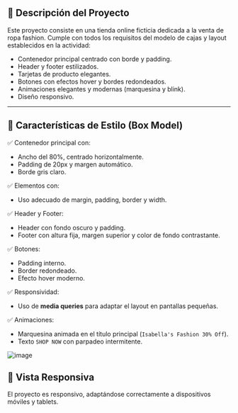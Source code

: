 
## 📄 Descripción del Proyecto

Este proyecto consiste en una tienda online ficticia dedicada a la venta de ropa fashion. Cumple con todos los requisitos del modelo de cajas y layout establecidos en la actividad:

- Contenedor principal centrado con borde y padding.
- Header y footer estilizados.
- Tarjetas de producto elegantes.
- Botones con efectos hover y bordes redondeados.
- Animaciones elegantes y modernas (marquesina y blink).
- Diseño responsivo.

---

## 🎨 Características de Estilo (Box Model)

✅ Contenedor principal con:
- Ancho del 80%, centrado horizontalmente.
- Padding de 20px y margen automático.
- Borde gris claro.

✅ Elementos con:
- Uso adecuado de margin, padding, border y width.

✅ Header y Footer:
- Header con fondo oscuro y padding.
- Footer con altura fija, margen superior y color de fondo contrastante.

✅ Botones:
- Padding interno.
- Border redondeado.
- Efecto hover moderno.

✅ Responsividad:
- Uso de **media queries** para adaptar el layout en pantallas pequeñas.

✅ Animaciones:
- Marquesina animada en el título principal (`Isabella's Fashion 30% Off`).
- Texto `SHOP NOW` con parpadeo intermitente.


![image](https://github.com/user-attachments/assets/0f9e1339-319e-4017-becb-46561e6eb99d)

## 📱 Vista Responsiva

El proyecto es responsivo, adaptándose correctamente a dispositivos móviles y tablets.

